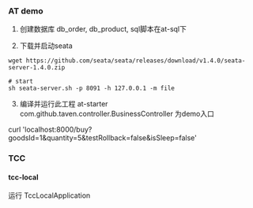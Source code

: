 ###  AT demo

1. 创建数据库 db_order, db_product, sql脚本在at-sql下

2. 下载并启动seata
```
wget https://github.com/seata/seata/releases/download/v1.4.0/seata-server-1.4.0.zip

# start
sh seata-server.sh -p 8091 -h 127.0.0.1 -m file
```
3. 编译并运行此工程
at-starter com.github.taven.controller.BusinessController 为demo入口

curl 'localhost:8000/buy?goodsId=1&quantity=5&testRollback=false&isSleep=false'

### TCC

#### tcc-local
运行 TccLocalApplication